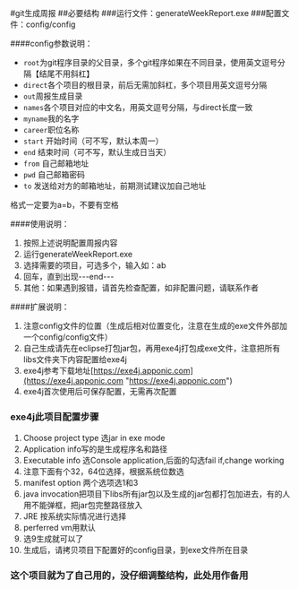 #git生成周报
##必要结构
###运行文件：generateWeekReport.exe
###配置文件：config/config

####config参数说明：

 - `root`为git程序目录的父目录，多个git程序如果在不同目录，使用英文逗号分隔【结尾不用斜杠】
 - `direct`各个项目的根目录，前后无需加斜杠，多个项目用英文逗号分隔
 - `out`周报生成目录
 - `names`各个项目对应的中文名，用英文逗号分隔，与direct长度一致
 - `myname`我的名字
 - `career`职位名称
 - `start` 开始时间（可不写，默认本周一）
 - `end` 结束时间（可不写，默认生成日当天）
 - `from`  自己邮箱地址
 - `pwd` 自己邮箱密码
 - `to` 发送给对方的邮箱地址，前期测试建议加自己地址

格式一定要为a=b，不要有空格

####使用说明：
1. 按照上述说明配置周报内容
2. 运行generateWeekReport.exe
3. 选择需要的项目，可选多个，输入如：ab
4. 回车，直到出现---end---
5. 其他：如果遇到报错，请首先检查配置，如非配置问题，请联系作者


####扩展说明：
1. 注意config文件的位置（生成后相对位置变化，注意在生成的exe文件外部加一个config/config文件）
1. 自己生成请先在eclipse打包jar包，再用exe4j打包成exe文件，注意把所有libs文件夹下内容配置给exe4j
1. exe4j参考下载地址[https://exe4j.apponic.com](https://exe4j.apponic.com "https://exe4j.apponic.com")
1. exe4j首次使用后可保存配置，无需再次配置

### exe4j此项目配置步骤
1.  Choose project type 选jar in exe mode
1.  Application info写的是生成程序名和路径
1.  Executable info 选Console application,后面的勾选fail if,change working
1.  注意下面有个32，64位选择，根据系统位数选
1.  manifest option 两个选项选1和3
1.  java invocation把项目下libs所有jar包以及生成的jar包都打包加进去，有的人用不能弹框，把jar包完整路径放入
1.  JRE 按系统实际情况进行选择
1.  perferred vm用默认
1.  选9生成就可以了
1.  生成后，请拷贝项目下配置好的config目录，到exe文件所在目录

### 这个项目就为了自己用的，没仔细调整结构，此处用作备用
